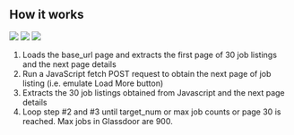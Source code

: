 ## How it works

![](https://github.com/mchenzl/glassdoor-scraper/blob/master/docs/def-3.jpg)
![](https://github.com/mchenzl/glassdoor-scraper/blob/master/docs/def-1.jpg)
![](https://github.com/mchenzl/glassdoor-scraper/blob/master/docs/def-2.jpg)

1. Loads the base_url page and extracts the first page of 30 job listings and the next page details
2. Run a JavaScript fetch POST request to obtain the next page of job listing (i.e. emulate Load More button)
3. Extracts the 30 job listings obtained from Javascript and the next page details
4. Loop step #2 and #3 until target_num or max job counts or page 30 is reached. Max jobs in Glassdoor are 900.
